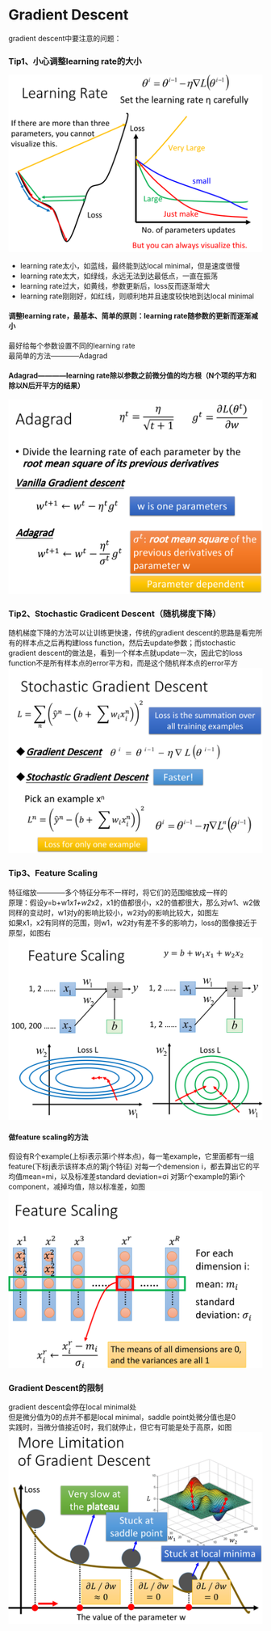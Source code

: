 # Gradient Descent  
gradient descent中要注意的问题：  
### Tip1、小心调整learning rate的大小  
![image](https://github.com/wangqinshuo/Machine-Learing/blob/main/Pictures/5-Gradient%20Descent/learning%20rate.png)  
* learning rate太小，如蓝线，最终能到达local minimal，但是速度很慢  
* learning rate太大，如绿线，永远无法到达最低点，一直在振荡  
* learning rate过大，如黄线，参数更新后，loss反而逐渐增大
* learning rate刚刚好，如红线，则顺利地并且速度较快地到达local minimal  
#### 调整learning rate，最基本、简单的原则：learning rate随参数的更新而逐渐减小  
最好给每个参数设置不同的learning rate  
最简单的方法————Adagrad  
#### Adagrad————learning rate除以参数之前微分值的均方根（N个项的平方和除以N后开平方的结果）  
![image](https://github.com/wangqinshuo/Machine-Learing/blob/main/Pictures/5-Gradient%20Descent/Adagrad.png)  
### Tip2、Stochastic Gradicent Descent（随机梯度下降）  
随机梯度下降的方法可以让训练更快速，传统的gradient descent的思路是看完所有的样本点之后再构建loss function，然后去update参数；而stochastic gradient descent的做法是，看到一个样本点就update一次，因此它的loss function不是所有样本点的error平方和，而是这个随机样本点的error平方  
![image](https://github.com/wangqinshuo/Machine-Learing/blob/main/Pictures/5-Gradient%20Descent/stochastic%20gradient%20descent.png)  
### Tip3、Feature Scaling  
特征缩放————多个特征分布不一样时，将它们的范围缩放成一样的  
原理：假设y=b+w1*x1+w2*x2，x1的值都很小，x2的值都很大，那么对w1、w2做同样的变动时，w1对y的影响比较小，w2对y的影响比较大，如图左  
如果x1，x2有同样的范围，则w1，w2对y有差不多的影响力，loss的图像接近于原型，如图右 
![image](https://github.com/wangqinshuo/Machine-Learing/blob/main/Pictures/5-Gradient%20Descent/feature%20scaling.png)  
#### 做feature scaling的方法  
假设有R个example(上标i表示第i个样本点)，每一笔example，它里面都有一组feature(下标j表示该样本点的第j个特征)
对每一个demension i，都去算出它的平均值mean=mi，以及标准差standard deviation=σi
对第r个example的第i个component，减掉均值，除以标准差，如图  
![image](https://github.com/wangqinshuo/Machine-Learing/blob/main/Pictures/5-Gradient%20Descent/fl.png)  
### Gradient Descent的限制 
gradient descent会停在local minimal处  
但是微分值为0的点并不都是local minimal，saddle point处微分值也是0  
实践时，当微分值接近0时，我们就停止，但它有可能是处于高原，如图  
![image](https://github.com/wangqinshuo/Machine-Learing/blob/main/Pictures/5-Gradient%20Descent/limitation.png)
